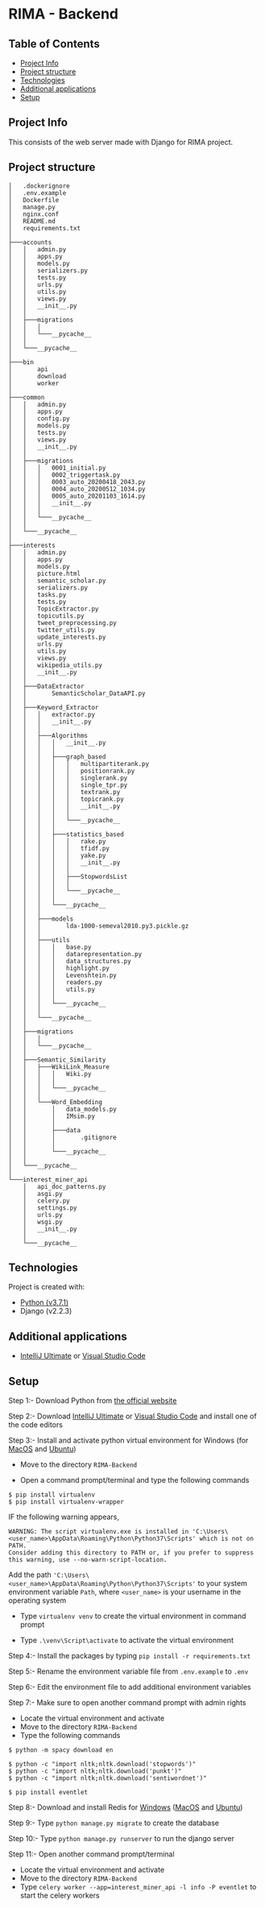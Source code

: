 # RIMA - Backend

## Table of Contents

* [Project Info](#project-info)
* [Project structure](#project-structure)
* [Technologies](#technologies)
* [Additional applications](#Additional-applications)
* [Setup](#setup)

## Project Info

This consists of the web server made with Django for RIMA project.

## Project structure
```
│   .dockerignore
│   .env.example
│   Dockerfile
│   manage.py
│   nginx.conf
│   README.md
│   requirements.txt
│
├───accounts
│   │   admin.py
│   │   apps.py
│   │   models.py
│   │   serializers.py
│   │   tests.py
│   │   urls.py
│   │   utils.py
│   │   views.py
│   │   __init__.py
│   │
│   ├───migrations
│   │   │
│   │   └───__pycache__
│   │
│   └───__pycache__
│
├───bin
│       api
│       download
│       worker
│
├───common
│   │   admin.py
│   │   apps.py
│   │   config.py
│   │   models.py
│   │   tests.py
│   │   views.py
│   │   __init__.py
│   │
│   ├───migrations
│   │   │   0001_initial.py
│   │   │   0002_triggertask.py
│   │   │   0003_auto_20200418_2043.py
│   │   │   0004_auto_20200512_1034.py
│   │   │   0005_auto_20201103_1614.py
│   │   │   __init__.py
│   │   │
│   │   └───__pycache__
│   │
│   └───__pycache__
│
├───interests
│   │   admin.py
│   │   apps.py
│   │   models.py
│   │   picture.html
│   │   semantic_scholar.py
│   │   serializers.py
│   │   tasks.py
│   │   tests.py
│   │   TopicExtractor.py
│   │   topicutils.py
│   │   tweet_preprocessing.py
│   │   twitter_utils.py
│   │   update_interests.py
│   │   urls.py
│   │   utils.py
│   │   views.py
│   │   wikipedia_utils.py
│   │   __init__.py
│   │
│   ├───DataExtractor
│   │       SemanticScholar_DataAPI.py
│   │
│   ├───Keyword_Extractor
│   │   │   extractor.py
│   │   │   __init__.py
│   │   │
│   │   ├───Algorithms
│   │   │   │   __init__.py
│   │   │   │
│   │   │   ├───graph_based
│   │   │   │   │   multipartiterank.py
│   │   │   │   │   positionrank.py
│   │   │   │   │   singlerank.py
│   │   │   │   │   single_tpr.py
│   │   │   │   │   textrank.py
│   │   │   │   │   topicrank.py
│   │   │   │   │   __init__.py
│   │   │   │   │
│   │   │   │   └───__pycache__
│   │   │   │
│   │   │   ├───statistics_based
│   │   │   │   │   rake.py
│   │   │   │   │   tfidf.py
│   │   │   │   │   yake.py
│   │   │   │   │   __init__.py
│   │   │   │   │
│   │   │   │   ├───StopwordsList
│   │   │   │   │
│   │   │   │   └───__pycache__
│   │   │   │
│   │   │   └───__pycache__
│   │   │
│   │   ├───models
│   │   │       lda-1000-semeval2010.py3.pickle.gz
│   │   │
│   │   ├───utils
│   │   │   │   base.py
│   │   │   │   datarepresentation.py
│   │   │   │   data_structures.py
│   │   │   │   highlight.py
│   │   │   │   Levenshtein.py
│   │   │   │   readers.py
│   │   │   │   utils.py
│   │   │   │
│   │   │   └───__pycache__
│   │   │
│   │   └───__pycache__
│   │
│   ├───migrations
│   │   │
│   │   └───__pycache__
│   │
│   ├───Semantic_Similarity
│   │   ├───WikiLink_Measure
│   │   │   │   Wiki.py
│   │   │   │
│   │   │   └───__pycache__
│   │   │
│   │   └───Word_Embedding
│   │       │   data_models.py
│   │       │   IMsim.py
│   │       │
│   │       ├───data
│   │       │       .gitignore
│   │       │
│   │       └───__pycache__
│   │
│   └───__pycache__
│
└───interest_miner_api
    │   api_doc_patterns.py
    │   asgi.py
    │   celery.py
    │   settings.py
    │   urls.py
    │   wsgi.py
    │   __init__.py
    │
    └───__pycache__
```

## Technologies

Project is created with:

- [Python (v3.7.1)](https://www.python.org/downloads/release/python-371/)
- Django (v2.2.3)

## Additional applications

- [IntelliJ Ultimate](https://www.jetbrains.com/de-de/idea/download/#section=windows) or [Visual Studio Code](https://code.visualstudio.com/download)


## Setup

Step 1:- Download Python from [the official website](https://www.python.org/downloads/release/python-371/)

Step 2:- Download [IntelliJ Ultimate](https://www.jetbrains.com/de-de/idea/download/#section=windows) or [Visual Studio Code](https://code.visualstudio.com/download) and install one of the code editors

Step 3:- Install and activate python virtual environment for Windows (for [MacOS](https://programwithus.com/learn/python/pip-virtualenv-mac) and [Ubuntu](https://linuxize.com/post/how-to-create-python-virtual-environments-on-ubuntu-18-04/))

- Move to the directory ``RIMA-Backend``
  
- Open a command prompt/terminal and type the following commands

```
$ pip install virtualenv
$ pip install virtualenv-wrapper
```

IF the following warning appears,

```
WARNING: The script virtualenv.exe is installed in 'C:\Users\<user_name>\AppData\Roaming\Python\Python37\Scripts' which is not on PATH.
Consider adding this directory to PATH or, if you prefer to suppress this warning, use --no-warn-script-location.
```

Add the path ``'C:\Users\<user_name>\AppData\Roaming\Python\Python37\Scripts'`` to your system environment variable ``Path``, where ``<user_name>`` is your username in the operating system

- Type ``virtualenv venv`` to create the virtual environment in command prompt

- Type ``.\venv\Script\activate`` to activate the virtual environment

Step 4:- Install the packages by typing ``pip install -r requirements.txt``

Step 5:- Rename the environment variable file from ``.env.example`` to ``.env``

Step 6:- Edit the environment file to add additional environment variables

Step 7:- Make sure to open another command prompt with admin rights

- Locate the virtual environment and activate 
- Move to the directory ``RIMA-Backend`` 
- Type the following commands

```
$ python -m spacy download en

$ python -c "import nltk;nltk.download('stopwords')"
$ python -c "import nltk;nltk.download('punkt')"
$ python -c "import nltk;nltk.download('sentiwordnet')"

$ pip install eventlet
```

Step 8:- Download and install Redis for [Windows](https://github.com/MicrosoftArchive/redis/releases/download/win-3.2.100/Redis-x64-3.2.100.msi) ([MacOS](https://medium.com/@petehouston/install-and-config-redis-on-mac-os-x-via-homebrew-eb8df9a4f298) and [Ubuntu](https://www.digitalocean.com/community/tutorials/how-to-install-and-secure-redis-on-ubuntu-20-04-de))

Step 9:- Type ``python manage.py migrate`` to create the database

Step 10:- Type ``python manage.py runserver`` to run the django server

Step 11:- Open another command prompt/terminal

- Locate the virtual environment and activate
- Move to the directory ``RIMA-Backend``
- Type ``celery worker --app=interest_miner_api -l info -P eventlet`` to start the celery workers


